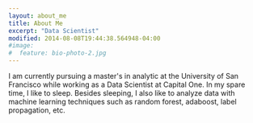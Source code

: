 ```yaml
---
layout: about_me
title: About Me
excerpt: "Data Scientist"
modified: 2014-08-08T19:44:38.564948-04:00
#image:
#  feature: bio-photo-2.jpg
---
```


I am currently pursuing a master's in analytic at the University of San Francisco while working as a Data Scientist at Capital One. In my spare time, I like to sleep. Besides sleeping, I also like to analyze data with machine learning techniques such as random forest, adaboost, label propagation, etc. 


[^1]: Example: *domain.com/category-name/post-title*